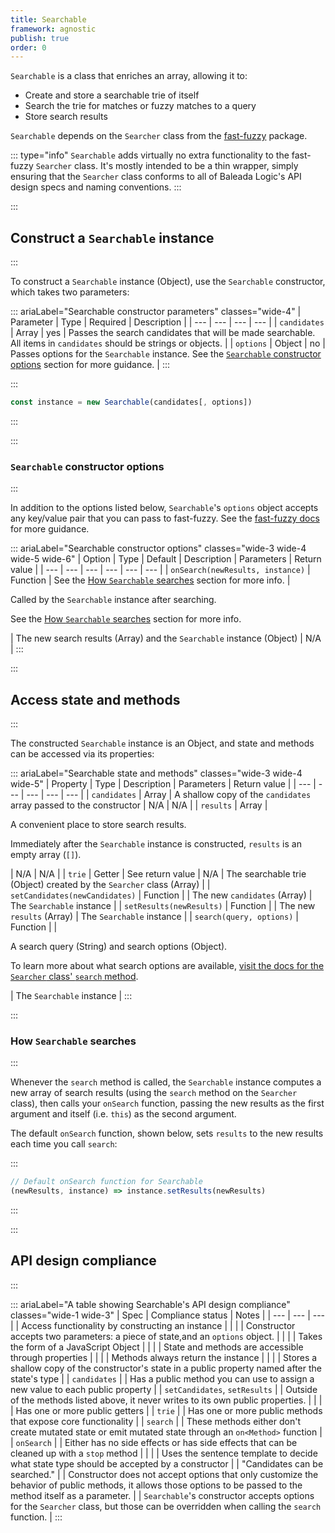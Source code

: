 ```yaml
---
title: Searchable
framework: agnostic
publish: true
order: 0
---
```


`Searchable` is a class that enriches an array, allowing it to:
- Create and store a searchable trie of itself
- Search the trie for matches or fuzzy matches to a query
- Store search results

`Searchable` depends on the `Searcher` class from the [fast-fuzzy](https://github.com/EthanRutherford/fast-fuzzy) package.

::: type="info"
`Searchable` adds virtually no extra functionality to the fast-fuzzy `Searcher` class. It's mostly intended to be a thin wrapper, simply ensuring that the `Searcher` class conforms to all of Baleada Logic's API design specs and naming conventions.
:::



:::
## Construct a `Searchable` instance
:::

To construct a `Searchable` instance (Object), use the `Searchable` constructor, which takes two parameters:

::: ariaLabel="Searchable constructor parameters" classes="wide-4"
| Parameter | Type | Required | Description |
| --- | --- | --- | --- |
| `candidates` | Array | yes | Passes the search candidates that will be made searchable. All items in `candidates` should be strings or objects. |
| `options` | Object | no | Passes options for the `Searchable` instance. See the [`Searchable` constructor options](#Searchable-constructor-options) section for more guidance. |
:::


:::
```js
const instance = new Searchable(candidates[, options])
```
:::


:::
### `Searchable` constructor options
:::

In addition to the options listed below, `Searchable`'s `options` object accepts any key/value pair that you can pass to fast-fuzzy. See the [fast-fuzzy docs](https://github.com/EthanRutherford/fast-fuzzy#options) for more guidance.

::: ariaLabel="Searchable constructor options" classes="wide-3 wide-4 wide-5 wide-6"
| Option | Type | Default | Description | Parameters | Return value |
| --- | --- | --- | --- | --- | --- |
| `onSearch(newResults, instance)` | Function | See the [How `Searchable` searches](#How-Searchable-searches) section for more info. | <p>Called by the `Searchable` instance after searching.</p><p>See the [How `Searchable` searches](#How-Searchable-searches) section for more info.</p> | The new search results (Array) and the `Searchable` instance (Object) | N/A |
:::


:::
## Access state and methods
:::

The constructed `Searchable` instance is an Object, and state and methods can be accessed via its properties:


::: ariaLabel="Searchable state and methods" classes="wide-3 wide-4 wide-5"
| Property | Type | Description | Parameters | Return value |
| --- | --- | --- | --- | --- |
| `candidates` | Array | A shallow copy of the `candidates` array passed to the constructor | N/A | N/A |
| `results` | Array | <p>A convenient place to store search results.</p><p>Immediately after the `Searchable` instance is constructed, `results` is an empty array (`[]`).</p>  | N/A | N/A |
| `trie` | Getter | See return value | N/A | The searchable trie (Object) created by the `Searcher` class (Array) |
| `setCandidates(newCandidates)` | Function |  | The new `candidates` (Array) | The `Searchable` instance |
| `setResults(newResults)` | Function |  | The new `results` (Array) | The `Searchable` instance |
| `search(query, options)` | Function |  | <p>A search query (String) and search options (Object).</p><p>To learn more about what search options are available, [visit the docs for the `Searcher` class' `search` method](https://github.com/EthanRutherford/fast-fuzzy#options).</p> | The `Searchable` instance |
:::

:::
### How `Searchable` searches
:::

Whenever the `search` method is called, the `Searchable` instance computes a new array of search results (using the `search` method on the `Searcher` class), then calls your `onSearch` function, passing the new results as the first argument and itself (i.e. `this`) as the second argument.

The default `onSearch` function, shown below, sets `results` to the new results each time you call `search`:

:::
```js
// Default onSearch function for Searchable
(newResults, instance) => instance.setResults(newResults)
```
:::


:::
## API design compliance
:::

::: ariaLabel="A table showing Searchable's API design compliance" classes="wide-1 wide-3"
| Spec | Compliance status | Notes |
| --- | --- | --- |
| Access functionality by constructing an instance | <ApiDesignSpecCheckmark /> |  |
| Constructor accepts two parameters: a piece of state,and an `options` object. | <ApiDesignSpecCheckmark /> |  |
| Takes the form of a JavaScript Object | <ApiDesignSpecCheckmark /> |  |
| State and methods are accessible through properties | <ApiDesignSpecCheckmark /> |  |
| Methods always return the instance | <ApiDesignSpecCheckmark /> |  |
| Stores a shallow copy of the constructor's state in a public property named after the state's type | <ApiDesignSpecCheckmark /> | `candidates`  |
| Has a public method you can use to assign a new value to each public property | <ApiDesignSpecCheckmark /> | `setCandidates`, `setResults` |
| Outside of the methods listed above, it never writes to its own public properties. | <ApiDesignSpecCheckmark /> |  |
| Has one or more public getters | <ApiDesignSpecCheckmark /> | `trie` |
| Has one or more public methods that expose core functionality | <ApiDesignSpecCheckmark /> | `search` |
| These methods either don't create mutated state or emit mutated state through an `on<Method>` function | <ApiDesignSpecCheckmark /> | `onSearch` |
| Either has no side effects or has side effects that can be cleaned up with a `stop` method | <ApiDesignSpecCheckmark /> | |
| Uses the sentence template to decide what state type should be accepted by a constructor | <ApiDesignSpecCheckmark /> | "Candidates can be searched." |
| Constructor does not accept options that only customize the behavior of public methods, it allows those options to be passed to the method itself as a parameter. | <ApiDesignSpecCheckmark /> | `Searchable`'s constructor accepts options for the `Searcher` class, but those can be overridden when calling the `search` function. |
:::
